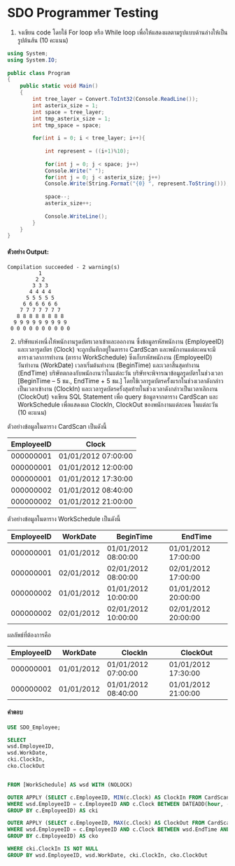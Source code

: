 
# SDO Programmer Testing

1. จงเขียน code โดยใช้ For loop หรือ While loop เพื่อให้แสดงผลตามรูปแบบด้านล่างให้เป็นรูปต้นส้น (10 คะแนน)

```c#
using System;
using System.IO;
					
public class Program
{
	public static void Main()
	{
		int tree_layer = Convert.ToInt32(Console.ReadLine());
		int asterix_size = 1;
		int space = tree_layer;
		int tmp_asterix_size = 1;
		int tmp_space = space;
		
		for(int i = 0; i < tree_layer; i++){
		   
		    int represent = ((i+1)%10);
		    		
			for(int j = 0; j < space; j++)
			Console.Write(" ");
			for(int j = 0; j < asterix_size; j++)
			Console.Write(String.Format("{0} ", represent.ToString()));
			
            space--;
			asterix_size++;
			
			Console.WriteLine();
		}
	}
}
```
#### ตัวอย่าง Output:

```text
Compilation succeeded - 2 warning(s)
          1 
         2 2 
        3 3 3 
       4 4 4 4 
      5 5 5 5 5 
     6 6 6 6 6 6 
    7 7 7 7 7 7 7 
   8 8 8 8 8 8 8 8 
  9 9 9 9 9 9 9 9 9 
 0 0 0 0 0 0 0 0 0 0 
```
2. บริษัทแห่งหนึ่งให้พนักงานรูดบัตรเวลาเข้าและออกงาน ซึ่งข้อมูลรหัสพนักงาน (EmployeeID) และเวลารูดบัตร (Clock) จะถูกบันทึกอยู่ในตาราง CardScan และพนักงานแต่ละคนจะมีตารางเวลาการทำงาน (ตาราง WorkSchedule) ซึ่งเก็บรหัสพนักงาน (EmployeeID)  
วันทำงาน (WorkDate) เวลาเริ่มต้นทำงาน (BeginTime) และเวลาสิ้นสุดทำงาน (EndTime) บริษัทตกลงกับพนักงานว่าในแต่ละวัน บริษัทจะพิจารณาข้อมูลรูดบัตรในช่วงเวลา [BeginTime – 5 ชม., EndTime + 5 ชม.] โดยใช้เวลารูดบัตรครั้งแรกในช่วงเวลาดังกล่าวเป็นเวลาเข้างาน (ClockIn) และเวลารูดบัตรครั้งสุดท้ายในช่วงเวลาดังกล่าวเป็นเวลาเลิกงาน (ClockOut)
จงเขียน SQL Statement เพื่อ query ข้อมูลจากตาราง CardScan และ WorkSchedule เพื่อแสดงผล ClockIn, ClockOut ของพนักงานแต่ละคน ในแต่ละวัน (10 คะแนน)

ตัวอย่างข้อมูลในตาราง CardScan เป็นดังนี้

|EmployeeID |Clock|
|-----|---|
|000000001|01/01/2012 07:00:00|
|000000001|01/01/2012 12:00:00|
|000000001|01/01/2012 17:30:00|
|000000002|01/01/2012 08:40:00|
|000000002|01/01/2012 21:00:00|

ตัวอย่างข้อมูลในตาราง WorkSchedule เป็นดังนี้

|EmployeeID|WorkDate|BeginTime|EndTime|
|----|----|-----|----|
|000000001|01/01/2012|01/01/2012 08:00:00|01/01/2012 17:00:00|
|000000001|02/01/2012|02/01/2012 08:00:00|02/01/2012 17:00:00|
|000000002|01/01/2012|01/01/2012 10:00:00|01/01/2012 20:00:00|
|000000002|02/01/2012|02/01/2012 10:00:00|02/01/2012 20:00:00|

ผลลัพธ์ที่ต้องการคือ

|EmployeeID|WorkDate|ClockIn|ClockOut|
|-----|------|-----|-----|
|000000001|01/01/2012|01/01/2012 07:00:00|01/01/2012 17:30:00|
|000000002|01/01/2012|01/01/2012 08:40:00|01/01/2012 21:00:00|

#### คำตอบ

```sql
USE SDO_Employee;

SELECT 
wsd.EmployeeID, 
wsd.WorkDate,
cki.ClockIn,
cko.ClockOut


FROM [WorkSchedule] AS wsd WITH (NOLOCK)

OUTER APPLY (SELECT c.EmployeeID, MIN(c.Clock) AS ClockIn FROM CardScan c WITH (NOLOCK) 
WHERE wsd.EmployeeID = c.EmployeeID AND c.Clock BETWEEN DATEADD(hour, -5, wsd.BeginTime) AND wsd.BeginTime
GROUP BY c.EmployeeID) AS cki

OUTER APPLY (SELECT c.EmployeeID, MAX(c.Clock) AS ClockOut FROM CardScan c WITH (NOLOCK) 
WHERE wsd.EmployeeID = c.EmployeeID AND c.Clock BETWEEN wsd.EndTime AND DATEADD(hour, 5, wsd.EndTime)
GROUP BY c.EmployeeID) AS cko

WHERE cki.ClockIn IS NOT NULL
GROUP BY wsd.EmployeeID, wsd.WorkDate, cki.ClockIn, cko.ClockOut

```
